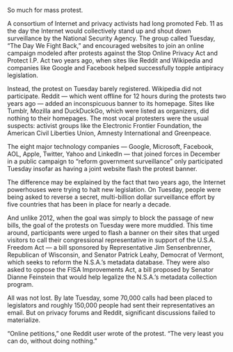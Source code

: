 So much for mass protest.

A consortium of Internet and privacy activists had long promoted Feb. 11 as the day the Internet would collectively stand up and shout down surveillance by the National Security Agency. The group called Tuesday, “The Day We Fight Back,” and encouraged websites to join an online campaign modeled after protests against the Stop Online Privacy Act and Protect I.P. Act two years ago, when sites like Reddit and Wikipedia and companies like Google and Facebook helped successfully topple antipiracy legislation.

Instead, the protest on Tuesday barely registered. Wikipedia did not participate. Reddit — which went offline for 12 hours during the protests two years ago — added an inconspicuous banner to its homepage. Sites like Tumblr, Mozilla and DuckDuckGo, which were listed as organizers, did nothing to their homepages. The most vocal protesters were the usual suspects: activist groups like the Electronic Frontier Foundation, the American Civil Liberties Union, Amnesty International and Greenpeace.

The eight major technology companies — Google, Microsoft, Facebook, AOL, Apple, Twitter, Yahoo and LinkedIn — that joined forces in December in a public campaign to “reform government surveillance” only participated Tuesday insofar as having a joint website flash the protest banner.

The difference may be explained by the fact that two years ago, the Internet powerhouses were trying to halt new legislation. On Tuesday, people were being asked to reverse a secret, multi-billion dollar surveillance effort by five countries that has been in place for nearly a decade.

And unlike 2012, when the goal was simply to block the passage of new bills, the goal of the protests on Tuesday were more muddled. This time around, participants were urged to flash a banner on their sites that urged visitors to call their congressional representative in support of the U.S.A. Freedom Act — a bill sponsored by Representative Jim Sensenbrenner, Republican of Wisconsin, and Senator Patrick Leahy, Democrat of Vermont, which seeks to reform the N.S.A.’s metadata database. They were also asked to oppose the FISA Improvements Act, a bill proposed by Senator Dianne Feinstein that would help legalize the N.S.A.’s metadata collection program.

All was not lost. By late Tuesday, some 70,000 calls had been placed to legislators and roughly 150,000 people had sent their representatives an email. But on privacy forums and Reddit, significant discussions failed to materialize.

“Online petitions,” one Reddit user wrote of the protest. “The very least you can do, without doing nothing.”
